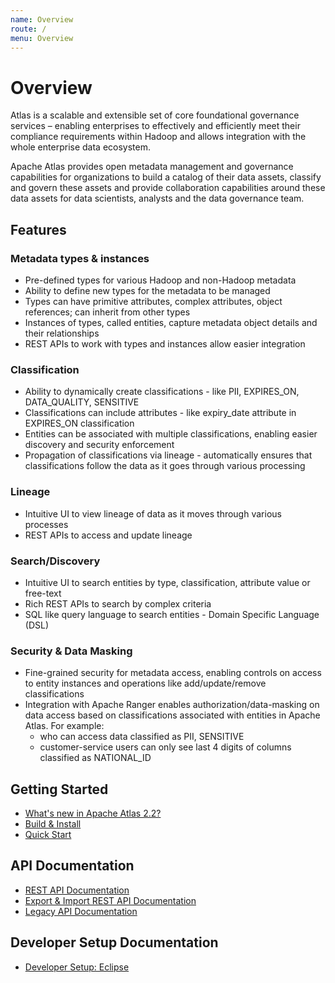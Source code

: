 ```yaml
---
name: Overview
route: /
menu: Overview
---
```


# Overview

Atlas is a scalable and extensible set of core foundational governance services – enabling
enterprises to effectively and efficiently meet their compliance requirements within Hadoop and
allows integration with the whole enterprise data ecosystem.

Apache Atlas provides open metadata management and governance capabilities for organizations
to build a catalog of their data assets, classify and govern these assets and provide collaboration
capabilities around these data assets for data scientists, analysts and the data governance team.


## Features

### Metadata types & instances
   * Pre-defined types for various Hadoop and non-Hadoop metadata
   * Ability to define new types for the metadata to be managed
   * Types can have primitive attributes, complex attributes, object references; can inherit from other types
   * Instances of types, called entities, capture metadata object details and their relationships
   * REST APIs to work with types and instances allow easier integration

### Classification
   * Ability to dynamically create classifications - like PII, EXPIRES_ON, DATA_QUALITY, SENSITIVE
   * Classifications can include attributes - like expiry_date attribute in EXPIRES_ON classification
   * Entities can be associated with multiple classifications, enabling easier discovery and security enforcement
   * Propagation of classifications via lineage - automatically ensures that classifications follow the data as it goes through various processing

### Lineage
   * Intuitive UI to view lineage of data as it moves through various processes
   * REST APIs to access and update lineage

### Search/Discovery
   * Intuitive UI to search entities by type, classification, attribute value or free-text
   * Rich REST APIs to search by complex criteria
   * SQL like query language to search entities - Domain Specific Language (DSL)

### Security & Data Masking
   * Fine-grained security for metadata access, enabling controls on access to entity instances and operations like add/update/remove classifications
   * Integration with Apache Ranger enables authorization/data-masking on data access based on classifications associated with entities in Apache Atlas. For example:
      * who can access data classified as PII, SENSITIVE
      * customer-service users can only see last 4 digits of columns classified as NATIONAL_ID


## Getting Started

   * [What's new in Apache Atlas 2.2?](#/WhatsNew-2.2)
   * [Build & Install](#/Installation)
   * [Quick Start](#/QuickStart)

## API Documentation

   * <a href="api/v2/index.html">REST API Documentation</a>
   * [Export & Import REST API Documentation](#/ImportExportAPI)
   * <a href="../api/rest.html">Legacy API Documentation</a>

## Developer Setup Documentation
   * [Developer Setup: Eclipse](#/EclipseSetup)
